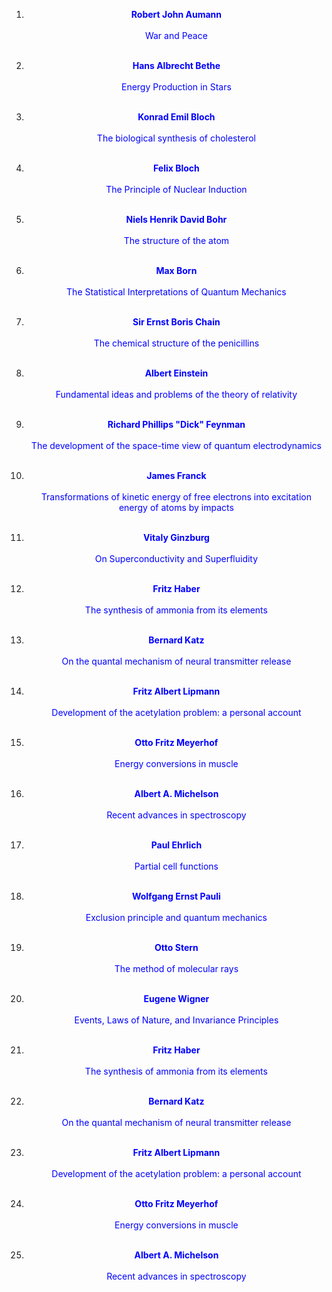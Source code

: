  1.  <a href="https://en.wikipedia.org/wiki/Robert_Aumann" target="_blank" style="text-decoration:none"> <font color="blue"> <center> <b>Robert John Aumann</b></center></font> </a></br>
<a href="https://github.com/manjunath5496/Jewish-Nobel-Lectures/blob/master/jwn(1).pdf" target="_blank" style="text-decoration:none"> <font color="blue"> <center> War and Peace</center></font> </a></br>
                
2. <a href="https://en.wikipedia.org/wiki/Hans_Bethe" target="_blank" style="text-decoration:none"> <font color="blue"> <center> <b>Hans Albrecht Bethe</b></center></font> </a></br>
               <a href="https://github.com/manjunath5496/Jewish-Nobel-Lectures/blob/master/jwn(2).pdf" target="_blank" style="text-decoration:none"> <font color="blue"> <center> Energy Production in Stars</center></font> </a></br>
                
 3.  <a href="https://en.wikipedia.org/wiki/Konrad_Emil_Bloch" target="_blank" style="text-decoration:none"> <font color="blue"> <center> <b>Konrad Emil Bloch</b></center></font> </a></br>
<a href="https://github.com/manjunath5496/Jewish-Nobel-Lectures/blob/master/jwn(3).pdf" target="_blank" style="text-decoration:none"> <font color="blue"> <center> The biological synthesis of cholesterol</center></font> </a></br>
                
4. <a href="https://en.wikipedia.org/wiki/Felix_Bloch" target="_blank" style="text-decoration:none"> <font color="blue"> <center><b> Felix Bloch</b></center></font> </a></br>
               <a href="https://github.com/manjunath5496/Jewish-Nobel-Lectures/blob/master/jwn(4).pdf" target="_blank" style="text-decoration:none"> <font color="blue"> <center> The Principle of Nuclear Induction</center></font> </a></br>
 

5.  <a href="https://en.wikipedia.org/wiki/Niels_Bohr" target="_blank" style="text-decoration:none"> <font color="blue"> <center> <b>Niels Henrik David Bohr</b></center></font> </a></br>
<a href="https://github.com/manjunath5496/Jewish-Nobel-Lectures/blob/master/jwn(5).pdf" target="_blank" style="text-decoration:none"> <font color="blue"> <center>The structure of the atom</center></font> </a></br>
                
6. <a href="https://en.wikipedia.org/wiki/Max_Born" target="_blank" style="text-decoration:none"> <font color="blue"> <center> <b>Max Born</b></center></font> </a></br>
               <a href="https://github.com/manjunath5496/Jewish-Nobel-Lectures/blob/master/jwn(6).pdf" target="_blank" style="text-decoration:none"> <font color="blue"> <center> The Statistical Interpretations of Quantum Mechanics</center></font> </a></br>
                
 7.  <a href="https://en.wikipedia.org/wiki/Ernst_Chain" target="_blank" style="text-decoration:none"> <font color="blue"> <center> <b>Sir Ernst Boris Chain</b></center></font> </a></br>
<a href="https://github.com/manjunath5496/Jewish-Nobel-Lectures/blob/master/jwn(7).pdf" target="_blank" style="text-decoration:none"> <font color="blue"> <center>The chemical structure of the penicillins</center></font> </a></br>
                
8. <a href="https://en.wikipedia.org/wiki/Albert_Einstein" target="_blank" style="text-decoration:none"> <font color="blue"> <center><b> Albert Einstein</b></center></font> </a></br>
               <a href="https://github.com/manjunath5496/Jewish-Nobel-Lectures/blob/master/jwn(8).pdf" target="_blank" style="text-decoration:none"> <font color="blue"> <center> Fundamental ideas and problems of the theory of relativity</center></font> </a></br>
               
 9.  <a href="https://en.wikipedia.org/wiki/Richard_Feynman" target="_blank" style="text-decoration:none"> <font color="blue"> <center> <b>Richard Phillips "Dick" Feynman</b></center></font> </a></br>
<a href="https://github.com/manjunath5496/Jewish-Nobel-Lectures/blob/master/jwn(9).pdf" target="_blank" style="text-decoration:none"> <font color="blue"> <center> The development of the space-time view of quantum electrodynamics</center></font> </a></br>
                
10. <a href="https://en.wikipedia.org/wiki/James_Franck" target="_blank" style="text-decoration:none"> <font color="blue"> <center> <b>James Franck</b></center></font> </a></br>
               <a href="https://github.com/manjunath5496/Jewish-Nobel-Lectures/blob/master/jwn(10).pdf" target="_blank" style="text-decoration:none"> <font color="blue"> <center> Transformations of kinetic energy of free electrons into excitation energy of atoms by impacts</center></font> </a></br>
                
 11.  <a href="https://en.wikipedia.org/wiki/Vitaly_Ginzburg" target="_blank" style="text-decoration:none"> <font color="blue"> <center> <b>Vitaly Ginzburg</b></center></font> </a></br>
<a href="https://github.com/manjunath5496/Jewish-Nobel-Lectures/blob/master/jwn(11).pdf" target="_blank" style="text-decoration:none"> <font color="blue"> <center>On Superconductivity and Superfluidity</center></font> </a></br>
                
12. <a href="https://en.wikipedia.org/wiki/Fritz_Haber" target="_blank" style="text-decoration:none"> <font color="blue"> <center><b> Fritz Haber </b></center></font> </a></br>
               <a href="https://github.com/manjunath5496/Jewish-Nobel-Lectures/blob/master/jwn(12).pdf" target="_blank" style="text-decoration:none"> <font color="blue"> <center> The synthesis of ammonia from its elements</center></font> </a></br>
 

13.  <a href="https://en.wikipedia.org/wiki/Bernard_Katz" target="_blank" style="text-decoration:none"> <font color="blue"> <center> <b>Bernard Katz</b></center></font> </a></br>
<a href="https://github.com/manjunath5496/Jewish-Nobel-Lectures/blob/master/jwn(13).pdf" target="_blank" style="text-decoration:none"> <font color="blue"> <center>On the quantal mechanism of neural transmitter release</center></font> </a></br>
                
14. <a href="https://en.wikipedia.org/wiki/Fritz_Albert_Lipmann" target="_blank" style="text-decoration:none"> <font color="blue"> <center> <b>Fritz Albert Lipmann </b></center></font> </a></br>
               <a href="https://github.com/manjunath5496/Jewish-Nobel-Lectures/blob/master/jwn(14).pdf" target="_blank" style="text-decoration:none"> <font color="blue"> <center> Development of the acetylation problem: a personal account</center></font> </a></br>
                
 15.  <a href="https://en.wikipedia.org/wiki/Otto_Fritz_Meyerhof" target="_blank" style="text-decoration:none"> <font color="blue"> <center> <b>Otto Fritz Meyerhof </b></center></font> </a></br>
<a href="https://github.com/manjunath5496/Jewish-Nobel-Lectures/blob/master/jwn(15).pdf" target="_blank" style="text-decoration:none"> <font color="blue"> <center>Energy conversions in muscle</center></font> </a></br>
                
16. <a href="https://en.wikipedia.org/wiki/Albert_A._Michelson" target="_blank" style="text-decoration:none"> <font color="blue"> <center><b>Albert A. Michelson</b></center></font> </a></br>
               <a href="https://github.com/manjunath5496/Jewish-Nobel-Lectures/blob/master/jwn(16).pdf" target="_blank" style="text-decoration:none"> <font color="blue"> <center> Recent advances in spectroscopy</center></font> </a></br>
               
17. <a href="https://en.wikipedia.org/wiki/Paul_Ehrlich" target="_blank" style="text-decoration:none"> <font color="blue"> <center><b> Paul Ehrlich</b></center></font> </a></br>
               <a href="https://github.com/manjunath5496/Jewish-Nobel-Lectures/blob/master/jwn(17).pdf" target="_blank" style="text-decoration:none"> <font color="blue"> <center> Partial cell functions</center></font> </a></br>
               
 18.  <a href="https://en.wikipedia.org/wiki/Wolfgang_Pauli" target="_blank" style="text-decoration:none"> <font color="blue"> <center> <b>Wolfgang Ernst Pauli</b></center></font> </a></br>
<a href="https://github.com/manjunath5496/Jewish-Nobel-Lectures/blob/master/jwn(18).pdf" target="_blank" style="text-decoration:none"> <font color="blue"> <center> Exclusion principle and quantum mechanics</center></font> </a></br>
                
19. <a href="https://en.wikipedia.org/wiki/Otto_Stern" target="_blank" style="text-decoration:none"> <font color="blue"> <center> <b>Otto Stern</b></center></font> </a></br>
               <a href="https://github.com/manjunath5496/Jewish-Nobel-Lectures/blob/master/jwn(19).pdf" target="_blank" style="text-decoration:none"> <font color="blue"> <center> The method of molecular rays</center></font> </a></br>
                
 20.  <a href="https://en.wikipedia.org/wiki/Eugene_Wigner" target="_blank" style="text-decoration:none"> <font color="blue"> <center> <b>Eugene Wigner</b></center></font> </a></br>
<a href="https://github.com/manjunath5496/Jewish-Nobel-Lectures/blob/master/jwn(20).pdf" target="_blank" style="text-decoration:none"> <font color="blue"> <center>Events, Laws of Nature, and Invariance Principles</center></font> </a></br>
                
12. <a href="https://en.wikipedia.org/wiki/Fritz_Haber" target="_blank" style="text-decoration:none"> <font color="blue"> <center><b> Fritz Haber </b></center></font> </a></br>
               <a href="https://github.com/manjunath5496/Jewish-Nobel-Lectures/blob/master/jwn(12).pdf" target="_blank" style="text-decoration:none"> <font color="blue"> <center> The synthesis of ammonia from its elements</center></font> </a></br>
 

13.  <a href="https://en.wikipedia.org/wiki/Bernard_Katz" target="_blank" style="text-decoration:none"> <font color="blue"> <center> <b>Bernard Katz</b></center></font> </a></br>
<a href="https://github.com/manjunath5496/Jewish-Nobel-Lectures/blob/master/jwn(13).pdf" target="_blank" style="text-decoration:none"> <font color="blue"> <center>On the quantal mechanism of neural transmitter release</center></font> </a></br>
                
14. <a href="https://en.wikipedia.org/wiki/Fritz_Albert_Lipmann" target="_blank" style="text-decoration:none"> <font color="blue"> <center> <b>Fritz Albert Lipmann </b></center></font> </a></br>
               <a href="https://github.com/manjunath5496/Jewish-Nobel-Lectures/blob/master/jwn(14).pdf" target="_blank" style="text-decoration:none"> <font color="blue"> <center> Development of the acetylation problem: a personal account</center></font> </a></br>
                
 15.  <a href="https://en.wikipedia.org/wiki/Otto_Fritz_Meyerhof" target="_blank" style="text-decoration:none"> <font color="blue"> <center> <b>Otto Fritz Meyerhof </b></center></font> </a></br>
<a href="https://github.com/manjunath5496/Jewish-Nobel-Lectures/blob/master/jwn(15).pdf" target="_blank" style="text-decoration:none"> <font color="blue"> <center>Energy conversions in muscle</center></font> </a></br>
                
16. <a href="https://en.wikipedia.org/wiki/Albert_A._Michelson" target="_blank" style="text-decoration:none"> <font color="blue"> <center><b>Albert A. Michelson</b></center></font> </a></br>
               <a href="https://github.com/manjunath5496/Jewish-Nobel-Lectures/blob/master/jwn(16).pdf" target="_blank" style="text-decoration:none"> <font color="blue"> <center> Recent advances in spectroscopy</center></font> </a></br>                             
               
               
               
